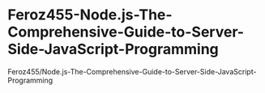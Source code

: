 # Feroz455-Node.js-The-Comprehensive-Guide-to-Server-Side-JavaScript-Programming
Feroz455/Node.js-The-Comprehensive-Guide-to-Server-Side-JavaScript-Programming
